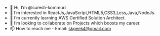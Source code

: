 - 👋 Hi, I’m @suresh-kommuri
- 👀 I’m interested in ReactJs,JavaScript,HTML5,CSS3,Less,Java,NodeJs.
- 🌱 I’m currently learning AWS Certified Solution Architect.
- 💞️ I’m looking to collaborate on Projects which boosts my career.
- 📫 How to reach me - Email: skgeek4@gmail.com

<!---
suresh-kommuri/suresh-kommuri is a ✨ special ✨ repository because its `README.md` (this file) appears on your GitHub profile.
You can click the Preview link to take a look at your changes.
--->

